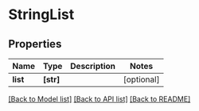 # StringList


## Properties
Name | Type | Description | Notes
------------ | ------------- | ------------- | -------------
**list** | **[str]** |  | [optional] 

[[Back to Model list]](../README.md#documentation-for-models) [[Back to API list]](../README.md#documentation-for-api-endpoints) [[Back to README]](../README.md)


